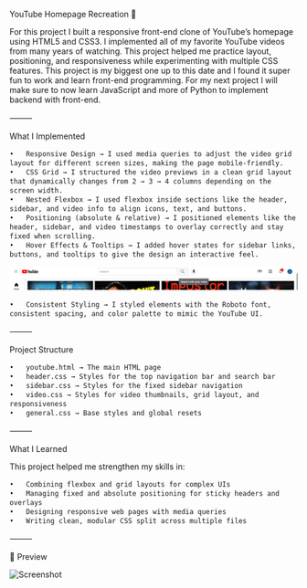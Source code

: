 YouTube Homepage Recreation 🎥

For this project I built a responsive front-end clone of YouTube’s homepage using HTML5 and CSS3. I implemented all of my favorite YouTube videos from many years of watching. This project helped me practice layout, positioning, and responsiveness while experimenting with multiple CSS features. This project is my biggest one up to this date and I found it super fun to work and learn front-end programming. For my next project I will make sure to now learn JavaScript and more of Python to implement backend with front-end.

⸻

What I Implemented

	•	Responsive Design → I used media queries to adjust the video grid layout for different screen sizes, making the page mobile-friendly.
	•	CSS Grid → I structured the video previews in a clean grid layout that dynamically changes from 2 → 3 → 4 columns depending on the screen width.
	•	Nested Flexbox → I used flexbox inside sections like the header, sidebar, and video info to align icons, text, and buttons.
	•	Positioning (absolute & relative) → I positioned elements like the header, sidebar, and video timestamps to overlay correctly and stay fixed when scrolling.
	•	Hover Effects & Tooltips → I added hover states for sidebar links, buttons, and tooltips to give the design an interactive feel.
![Screenshot](hover.png)

	•	Consistent Styling → I styled elements with the Roboto font, consistent spacing, and color palette to mimic the YouTube UI.

⸻

Project Structure

	•	youtube.html → The main HTML page
	•	header.css → Styles for the top navigation bar and search bar
	•	sidebar.css → Styles for the fixed sidebar navigation
	•	video.css → Styles for video thumbnails, grid layout, and responsiveness
	•	general.css → Base styles and global resets

⸻

What I Learned

This project helped me strengthen my skills in:

	•	Combining flexbox and grid layouts for complex UIs
	•	Managing fixed and absolute positioning for sticky headers and overlays
	•	Designing responsive web pages with media queries
	•	Writing clean, modular CSS split across multiple files

⸻

📸 Preview

![Screenshot](final.png)
